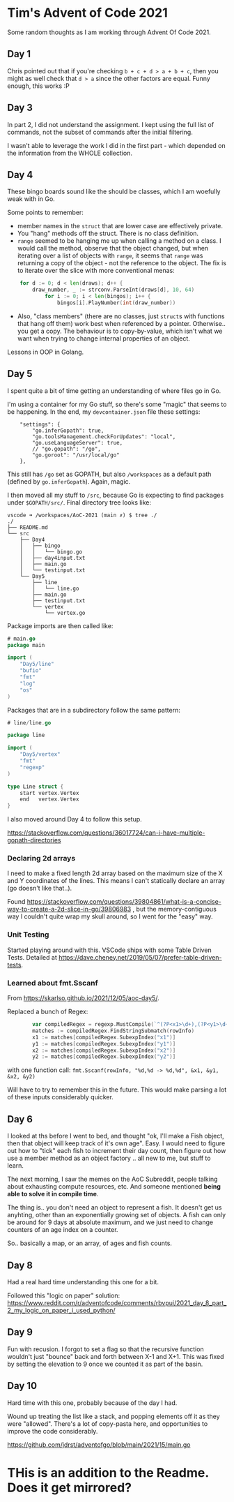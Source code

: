 # Tim's Advent of Code 2021

Some random thoughts as I am working through Advent Of Code 2021.

## Day 1

Chris pointed out that if you're checking `b + c + d > a + b + c`, then you might as well check that `d > a` since the other factors are equal. Funny enough, this works :P

## Day 3

In part 2, I did not understand the assignment. I kept using the full list of commands, not the subset of commands after the initial filtering.

I wasn't able to leverage the work I did in the first part - which depended on the information from the WHOLE collection.

## Day 4

These bingo boards sound like the should be classes, which I am woefully weak with in Go.

Some points to remember:
- member names in the `struct` that are lower case are effectively private.
- You "hang" methods off the struct. There is no class definition.
- `range` seemed to be hanging me up when calling a method on a class.  I would call the method, observe that the object changed, but when iterating over a list of objects with `range`, it seems that `range` was returning a copy of the object - not the reference to the object.  The fix is to iterate over the slice with more conventional menas:

```go
	for d := 0; d < len(draws); d++ {
		draw_number, _ := strconv.ParseInt(draws[d], 10, 64)
			for i := 0; i < len(bingos); i++ {
				bingos[i].PlayNumber(int(draw_number))
```
- Also, "class members" (there are no classes, just `struct`s with functions that hang off them) work best when referenced by a pointer.  Otherwise..  you get a copy. The behaviour is to copy-by-value, which isn't what we want when trying to change internal properties of an object.

Lessons in OOP in Golang.

## Day 5

I spent quite a bit of time getting an understanding of where files go in Go.

I'm using a container for my Go stuff, so there's some "magic" that seems to be happening.  In the end, my `devcontainer.json` file these settings:

```
	"settings": {
		"go.inferGopath": true,
		"go.toolsManagement.checkForUpdates": "local",
		"go.useLanguageServer": true,
		// "go.gopath": "/go",
		"go.goroot": "/usr/local/go"
	},
```

This still has `/go` set as GOPATH, but also `/workspaces` as a default path (defined by `go.inferGopath`).  Again, magic.

I then moved all my stuff to `/src`, because Go is expecting to find packages under `$GOPATH/src/`.  Final directory tree looks like:
```
vscode ➜ /workspaces/AoC-2021 (main ✗) $ tree ./
./
├── README.md
└── src
    ├── Day4
    │   ├── bingo
    │   │   └── bingo.go
    │   ├── day4input.txt
    │   ├── main.go
    │   └── testinput.txt
    └── Day5
        ├── line
        │   └── line.go
        ├── main.go
        ├── testinput.txt
        └── vertex
            └── vertex.go
```

Package imports are then called like:

```go
# main.go
package main

import (
	"Day5/line"
	"bufio"
	"fmt"
	"log"
	"os"
)
```

Packages that are in a subdirectory follow the same pattern:
```go
# line/line.go

package line

import (
	"Day5/vertex"
	"fmt"
	"regexp"
)

type Line struct {
	start vertex.Vertex
	end   vertex.Vertex
}
```

I also moved around Day 4 to follow this setup.

https://stackoverflow.com/questions/36017724/can-i-have-multiple-gopath-directories

### Declaring 2d arrays
I need to make a fixed length 2d array based on the maximum size of the X and Y coordinates of the lines.  This means I can't statically declare an array (go doesn't like that..).

Found https://stackoverflow.com/questions/39804861/what-is-a-concise-way-to-create-a-2d-slice-in-go/39806983 , but the memory-contiguous way I couldn't quite wrap my skull around, so I went for the "easy" way.

### Unit Testing

Started playing around with this.  VSCode ships with some Table Driven Tests.  Detailed at https://dave.cheney.net/2019/05/07/prefer-table-driven-tests.

### Learned about fmt.Sscanf

From https://skarlso.github.io/2021/12/05/aoc-day5/.

Replaced a bunch of Regex:
```go
		var compiledRegex = regexp.MustCompile(`^(?P<x1>\d+),(?P<y1>\d+) -> (?P<x2>\d+),(?P<y2>\d+)$`)
		matches := compiledRegex.FindStringSubmatch(rowInfo)
		x1 := matches[compiledRegex.SubexpIndex("x1")]
		y1 := matches[compiledRegex.SubexpIndex("y1")]
		x2 := matches[compiledRegex.SubexpIndex("x2")]
		y2 := matches[compiledRegex.SubexpIndex("y2")]
```

with one function call: `fmt.Sscanf(rowInfo, "%d,%d -> %d,%d", &x1, &y1, &x2, &y2)`

Will have to try to remember this in the future. This would make parsing a lot of these inputs considerably quicker.

## Day 6

I looked at ths before I went to bed, and thought "ok, I'll make a Fish object, then that object will keep track of it's own age".  Easy. I would need to figure out how to "tick" each fish to increment their day count, then figure out how use a member method as an object factory ..  all new to me, but stuff to learn.

The next morning, I saw the memes on the AoC Subreddit, people talking about exhausting compute resources, etc.  And someone mentioned **being able to solve it in compile time**.

The thing is..  you don't need an object to represent a fish. It doesn't get us anyhting, other than an exponentially growing set of objects. A fish can only be around for 9 days at absolute maximum, and we just need to change counters of an age index on a counter.

So..  basically a map, or an array, of ages and fish counts.

## Day 8

Had a real hard time understanding this one for a bit.

Followed this "logic on paper" solution:
https://www.reddit.com/r/adventofcode/comments/rbvpui/2021_day_8_part_2_my_logic_on_paper_i_used_python/

## Day 9

Fun with recusion. I forgot to set a flag so that the recursive function wouldn't just "bounce" back and forth between X-1 and X+1. This was fixed by setting the elevation to 9 once we counted it as part of the basin.

## Day 10

Hard time with this one, probably because of the day I had.

Wound up treating the list like a stack, and popping elements off it as they were "allowed".  There's a lot of copy-pasta here, and opportunities to improve the code considerably.

https://github.com/jdrst/adventofgo/blob/main/2021/15/main.go

# THis is an addition to the Readme.  Does it get mirrored?
